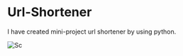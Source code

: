 # Url-Shortener
I have created mini-project url shortener by using python.

![Sc](https://github.com/sakshikandur/Url-Shortener/assets/140196105/b34fe164-7081-405b-a6e0-1d1e3d7272e1)
